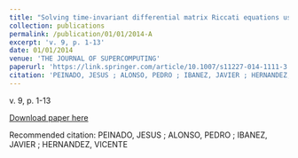 ```yaml
---
title: "Solving time-invariant differential matrix Riccati equations using GPGPU computing"
collection: publications
permalink: /publication/01/01/2014-A
excerpt: 'v. 9, p. 1-13'
date: 01/01/2014
venue: 'THE JOURNAL OF SUPERCOMPUTING'
paperurl: 'https://link.springer.com/article/10.1007/s11227-014-1111-3'
citation: 'PEINADO, JESUS ; ALONSO, PEDRO ; IBANEZ, JAVIER ; HERNANDEZ, VICENTE'
---
```

v. 9, p. 1-13

[Download paper here](https://link.springer.com/article/10.1007/s11227-014-1111-3)

Recommended citation: PEINADO, JESUS ; ALONSO, PEDRO ; IBANEZ, JAVIER ; HERNANDEZ, VICENTE